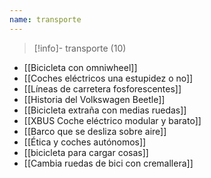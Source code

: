 ```yaml
---
name: transporte
---
```

> [!info]- transporte (10)

- [[Bicicleta con omniwheel]]
- [[Coches eléctricos una estupidez o no]]
- [[Líneas de carretera fosforescentes]]
- [[Historia del Volkswagen Beetle]]
- [[Bicicleta extraña con medias ruedas]]
- [[XBUS Coche eléctrico modular y barato]]
- [[Barco que se desliza sobre aire]]
- [[Ética y coches autónomos]]
- [[bicicleta para cargar cosas]]
- [[Cambia ruedas de bici con cremallera]]